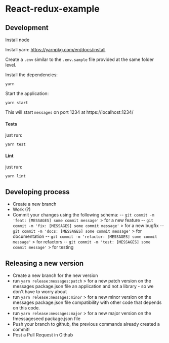 # React-redux-example

## Development

Install node

Install yarn: https://yarnpkg.com/en/docs/install

Create a `.env` similar to the `.env.sample` file provided at the same folder level.

Install the dependencies:

    yarn

Start the application:

    yarn start

This will start `messages` on port 1234 at https://localhost:1234/

#### Tests

just run:

    yarn test

#### Lint

just run:

    yarn lint


## Developing process
- Create a new branch
- Work (?)
- Commit your changes using the following schema:
-- `git commit -m 'feat: [MESSAGES] some commit message'` > for a new feature
-- `git commit -m 'fix: [MESSAGES] some commit message'` > for a new bugfix
-- `git commit -m 'docs: [MESSAGES] some commit message'` > for documentation
-- `git commit -m 'refactor: [MESSAGES] some commit message'` > for refactors
-- `git commit -m 'test: [MESSAGES] some commit message'` > for testing


## Releasing a new version
- Create a new branch for the new version
- run `yarn release:messages:patch` > for a new patch version on the messages package.json file
an application and not a library - so we don't have to worry about
- run `yarn release:messages:minor` > for a new minor version on the messages package.json file
compatibility with other code that depends on this code.
- run `yarn release:messages:major` > for a new major version on the fmessageseed package.json file
- Push your branch to github, the previous commands already created a commit!
- Post a Pull Request in Github
